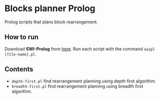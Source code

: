 # Blocks planner Prolog
Prolog scripts that plans block rearrangement.

## How to run
Download **SWI-Prolog** from [here](https://www.swi-prolog.org/Download.html).
Run each script with the command `swipl [file-name].pl`.

## Contents
- `depth-first.pl` find rearrangement planning using depth first algorithm.
- `breadth-first.pl` find rearrangement planning using breadth first algorithm.

